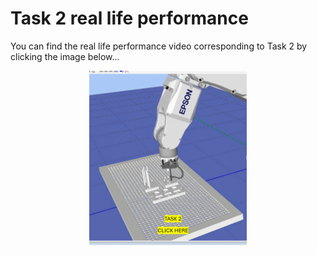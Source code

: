 # Task 2 real life performance 
You can find the real life performance video corresponding to Task 2 by clicking the image below...
<div align="center">
  <a href="https://youtu.be/u7-Qj9OxjQs?si=kuzqrJUusNDNHMt0">
    <img src="https://raw.githubusercontent.com/MiguelGaona-sys/Final-project-introduction-to-robotics/main/Introduction%20To%20Robotics%20Tutorial/PNGs/Task2.png" alt="Task 1" style="width:50%; max-width:300px;">
  </a>
</div>

